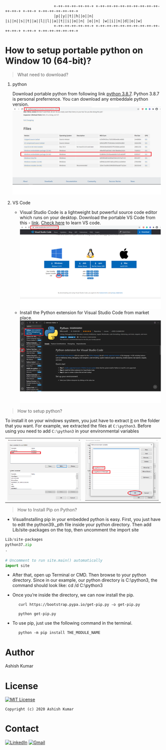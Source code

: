                           +-++-++-++-++-++-+ +-++-++-++-++-++-++-++-++-++-++-++-+ +-++-+ +-++-++-++-++-++-+
                          |p||y||t||h||o||n| |i||n||s||t||a||l||l||a||t||i||o||n| |o||n| |w||i||n||d||o||w|
                          +-++-++-++-++-++-+ +-++-++-++-++-++-++-++-++-++-++-++-+ +-++-+ +-++-++-++-++-++-+
# How to setup portable python on Window 10 (64-bit)?
> What need to download?
1. python

   Download portable python from following link [python 3.8.7](https://www.python.org/ftp/python/3.8.7/python-3.8.7-embed-amd64.zip). Python 3.8.7 is personal preferrence. You can download any embeddale python version.
   ![python 3.8.7](./img/pythonLink.png)


2. VS Code 
   
   -  Visual Studio Code is a lightweight but powerful source code editor which runs on your desktop. Download the portable VS Code from this -   [link](https://code.visualstudio.com/Download#). [Check here](https://code.visualstudio.com/docs/introvideos/overview) to learn VS code.![VS -  code](./img/VScodeLink.png)
   -  Install the Python extension for Visual Studio Code from market place.![python extension](./img/pythonExtension.png)

> How to setup python?

To install it on your windows system, you just have to extract [it](https://www.python.org/ftp/python/3.8.7/python-3.8.7-embed-amd64.zip) on the folder that you want. For example, we extracted the files at `C:\python3`. Before using you need to add `C:\python3` in your environmental variables

| | |
|---|---|
|<img src="./img/path1.PNG" width="700" height="200">|<img src="./img/path2.PNG" width="700" height="200">|

> How to Install Pip on Python?

-  VisualInstalling pip in your embedded python is easy. First, you just have to edit the python39._pth file inside your python directory. Then add Lib/site-packages on the top, then uncomment the import site
```python
Lib/site-packages
python37.zip
.

# Uncomment to run site.main() automatically
import site
```

-  After that, open up Terminal or CMD. Then browse to your python directory. Since in our example, our python directory is C:\python3, the command should look like:
      cd /d C:\python3

-  Once you’re inside the directory, we can now install the pip.
```
      curl https://bootstrap.pypa.io/get-pip.py -o get-pip.py
```
```
      python get-pip.py
```
-  To use pip, just use the following command in the terminal. 
```
      python -m pip install THE_MODULE_NAME
```

# Author
Ashish Kumar

# License
[![MIT License](https://img.shields.io/github/license/ashishcssom/How-to-set-up-python-on-Window-10.svg?style=flat-square&colorB=C62121)](https://github.com/ashishcssom/How-to-set-up-python-on-Window-10/blob/main/LICENSE)
```
Copyright (c) 2020 Ashish Kumar
```

# Contact
[![LinkedIn](https://img.shields.io/badge/-Ashish%20Kumar-blue?style=social&logo=Linkedin&logoColor=blue&link=https://www.linkedin.com/in/ashishk766/)](https://www.linkedin.com/in/ashishk766/) 
[![Gmail](https://img.shields.io/badge/-Ashish%20Kumar-c14438?style=social&logo=Gmail&logoColor=red&link=mailto:ashish.krb7@gmail.com)](mailto:ashish.krb7@gmail.com) 
